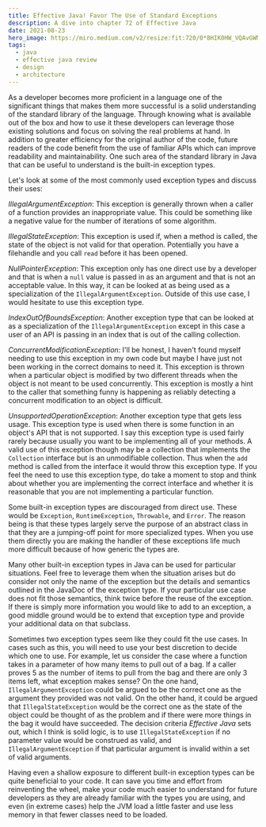 ```yaml
---
title: Effective Java! Favor The Use of Standard Exceptions
description: A dive into chapter 72 of Effective Java
date: 2021-08-23
hero_image: https://miro.medium.com/v2/resize:fit:720/0*8HIK0HW_VQAvGWNC
tags:
  - java
  - effective java review
  - design
  - architecture
---
```


 As a developer becomes more proficient in a language one of the significant things that makes them more successful is a solid understanding of the standard library of the language. Through knowing what is available out of the box and how to use it these developers can leverage those existing solutions and focus on solving the real problems at hand. In addition to greater efficiency for the original author of the code, future readers of the code benefit from the use of familiar APIs which can improve readability and maintainability. One such area of the standard library in Java that can be useful to understand is the built-in exception types. 

Let's look at some of the most commonly used exception types and discuss their uses:

_IllegalArgumentException_: This exception is generally thrown when a caller of a function provides an inappropriate value. This could be something like a negative value for the number of iterations of some algorithm.

_IllegalStateException_: This exception is used if, when a method is called, the state of the object is not valid for that operation. Potentially you have a filehandle  and you call `read` before it has been opened. 

_NullPointerException_: This exception only has one direct use by a developer and that is when a `null` value is passed in as an argument and that is not an acceptable value. In this way, it can be looked at as being used as a specialization of the `IllegalArgumentException`. Outside of this use case, I would hesitate to use this exception type.

_IndexOutOfBoundsException_: Another exception type that can be looked at as a specialization of the `IllegalArgumentException` except in this case a user of an API is passing in an index that is out of the calling collection.

_ConcurrentModificationException_: I'll be honest, I haven't found myself needing to use this exception in my own code but maybe I have just not been working in the correct domains to need it. This exception is thrown when a particular object is modified by two different threads when the object is not meant to be used concurrently. This exception is mostly a hint to the caller that something funny is happening as reliably detecting a concurrent modification to an object is difficult. 

_UnsupportedOperationException_: Another exception type that gets less usage. This exception type is used when there is some function in an object's API that is not supported. I say this exception type is used fairly rarely because usually you want to be implementing all of your methods. A valid use of this exception though may be a collection that implements the `Collection` interface but is an unmodifiable collection. Thus when the `add` method is called from the interface it would throw this exception type. If you feel the need to use this exception type, do take a moment to stop and think about whether you are implementing the correct interface and whether it is reasonable that you are not implementing a particular function. 

Some built-in exception types are discouraged from direct use. These would be `Exception`, `RuntimeException`, `Throwable`, and `Error`. The reason being is that these types largely serve the purpose of an abstract class in that they are a jumping-off point for more specialized types. When you use them directly you are making the handler of these exceptions life much more difficult because of how generic the types are. 

Many other built-in exception types in Java can be used for particular situations. Feel free to leverage them when the situation arises but do consider not only the name of the exception but the details and semantics outlined in the JavaDoc of the exception type. If your particular use case does not fit those semantics, think twice before the reuse of the exception. If there is simply more information you would like to add to an exception, a good middle ground would be to extend that exception type and provide your additional data on that subclass. 

Sometimes two exception types seem like they could fit the use cases. In cases such as this, you will need to use your best discretion to decide which one to use. For example, let us consider the case where a function takes in a parameter of how many items to pull out of a bag. If a caller proves 5 as the number of items to pull from the bag and there are only 3 items left, what exception makes sense? On the one hand, `IllegalArgumentException` could be argued to be the correct one as the argument they provided was not valid. On the other hand, it could be argued that `IllegalStateException` would be the correct one as the state of the object could be thought of as the problem and if there were more things in the bag it would have succeeded. The decision criteria _Effective Java_ sets out, which I think is solid logic, is to use `IllegalStateException` if no parameter value would be construed as valid, and `IllegalArgumentException` if that particular argument is invalid within a set of valid arguments.

Having even a shallow exposure to different built-in exception types can be quite beneficial to your code. It can save you time and effort from reinventing the wheel, make your code much easier to understand for future developers as they are already familiar with the types you are using, and even (in extreme cases) help the JVM load a little faster and use less memory in that fewer classes need to be loaded.